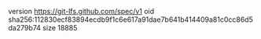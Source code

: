 version https://git-lfs.github.com/spec/v1
oid sha256:112830ecf83894ecdb9f1c6e617a91dae7b641b414409a81c0cc86d5da279b74
size 18885
